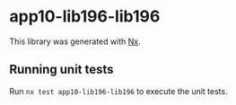 # app10-lib196-lib196

This library was generated with [Nx](https://nx.dev).

## Running unit tests

Run `nx test app10-lib196-lib196` to execute the unit tests.
